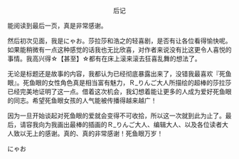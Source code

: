 <p align="center">后记</p>

能阅读到最后一页，真是非常感谢。

然后初次见面，我是にゃお。莎拉莎和浩之的轻喜剧，是否有让各位看得愉快呢。如果能稍微有一点这种感觉的话我也无比欣喜，对作者来说没有比这更令人喜悦的事情。我高兴得☆【甚至】☆都有在床上滚来滚去狂喜乱舞的想法了。

无论是标题还是故事的内容，我都认为已经彻底暴露出来了，没错我最喜欢『死鱼眼』。死鱼眼的女性角色真是相当富有魅力，Ｒ_りんご大人所描绘的超棒的莎拉莎已经完美地证明了这一点。借着这次机会，我幻想着能让更多的人成为爱好死鱼眼的同志。希望死鱼眼女孩的人气能被传播得越来越广！

因为一旦开始谈起对死鱼眼的爱就会变得不可收拾，所以这一次就到此为止了。最后，请容我向为我画出最棒的插画的Ｒ_りんご大人、编辑大人、以及各位读者大人致以无上的感谢。真的、真的非常感谢！死鱼眼万岁！

にゃお

